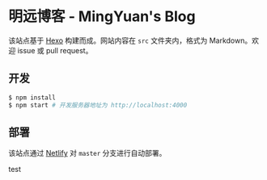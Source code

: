 # 明远博客 - MingYuan's Blog

该站点基于 [Hexo](https://hexo.io/) 构建而成。网站内容在 `src` 文件夹内，格式为 Markdown。欢迎 issue 或 pull request。

## 开发

```bash
$ npm install
$ npm start # 开发服务器地址为 http://localhost:4000
```

## 部署

该站点通过 [Netlify](https://www.netlify.com/) 对 `master` 分支进行自动部署。

test